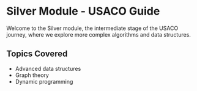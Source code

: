 # Silver Module - USACO Guide

Welcome to the Silver module, the intermediate stage of the USACO journey, where we explore more complex algorithms and data structures.

## Topics Covered
- Advanced data structures
- Graph theory
- Dynamic programming

